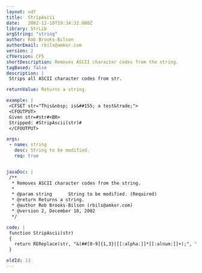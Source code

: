 ```yaml
---
layout: udf
title:  StripAscii
date:   2002-12-10T19:34:32.000Z
library: StrLib
argString: "string"
author: Rob Brooks-Bilson
authorEmail: rbils@amkor.com
version: 2
cfVersion: CF5
shortDescription: Removes ASCII character codes from the string.
tagBased: false
description: |
 Strips all ASCII character codes from str.

returnValue: Returns a string.

example: |
 <CFSET str="This&nbsp; is&##155; a test&trade;">
 <CFOUTPUT>
 Given str=#str#<BR>
 Stripped: #StripAscii(str)#
 </CFOUTPUT>

args:
 - name: string
   desc: String to be modified.
   req: true


javaDoc: |
 /**
  * Removes ASCII character codes from the string.
  * 
  * @param string      String to be modified. (Required)
  * @return Returns a string. 
  * @author Rob Brooks-Bilson (rbils@amkor.com) 
  * @version 2, December 10, 2002 
  */

code: |
 function StripAscii(str)
 {
   return REReplace(str, "&(##[0-9]{1,3}|[[:alpha:]]*[[:alnum:]]+);", "", "ALL");
 }

oldId: 13
---
```


